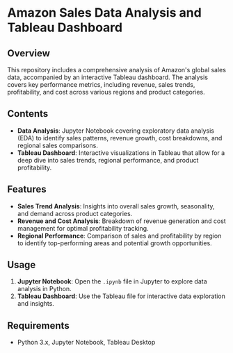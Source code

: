 # Amazon Sales Data Analysis and Tableau Dashboard

## Overview
This repository includes a comprehensive analysis of Amazon's global sales data, accompanied by an interactive Tableau dashboard. The analysis covers key performance metrics, including revenue, sales trends, profitability, and cost across various regions and product categories.

## Contents
- **Data Analysis**: Jupyter Notebook covering exploratory data analysis (EDA) to identify sales patterns, revenue growth, cost breakdowns, and regional sales comparisons.
- **Tableau Dashboard**: Interactive visualizations in Tableau that allow for a deep dive into sales trends, regional performance, and product profitability.

## Features
- **Sales Trend Analysis**: Insights into overall sales growth, seasonality, and demand across product categories.
- **Revenue and Cost Analysis**: Breakdown of revenue generation and cost management for optimal profitability tracking.
- **Regional Performance**: Comparison of sales and profitability by region to identify top-performing areas and potential growth opportunities.

## Usage
1. **Jupyter Notebook**: Open the `.ipynb` file in Jupyter to explore data analysis in Python.
2. **Tableau Dashboard**: Use the Tableau file for interactive data exploration and insights.

## Requirements
- Python 3.x, Jupyter Notebook, Tableau Desktop
